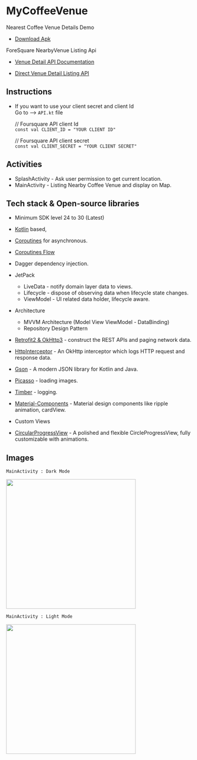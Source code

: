 # MyCoffeeVenue
Nearest Coffee Venue  Details Demo

- [Download Apk](https://raw.githubusercontent.com/ddpatel2606/MyCoffeeVenue/master/apk/app-debug.apk)
  
ForeSquare NearbyVenue Listing Api 

 - [Venue Detail API Documentation](https://developer.foursquare.com/docs/api-reference/venues/explore)
 
 - [Direct Venue Detail Listing API](https://api.foursquare.com/v2/venues/explore?&client_id=UJ11TJWKALZ2LZJ2WDVSJX4D4I1K143EFHP251FNGCXOQDDW&client_secret=FIZJXGGOUTQQR3GEXBB3ANLO51HR3DEZ52H13KFPE3WZINEX&v=20210115&section=Coffee&ll=51.55156175729713%2C-0.2964009493821721)
 
## Instructions
- If you want to use your client secret and client Id </br>
  Go to --> ```API.kt``` file
  
  // Foursquare API client Id</br>
  ```const val CLIENT_ID = "YOUR CLIENT ID"```
  
  // Foursquare API client secret</br>
  ```const val CLIENT_SECRET = "YOUR CLIENT SECRET"```
  
 ## Activities
 - SplashActivity - Ask user permission to get current location.
 - MainActivity - Listing Nearby Coffee Venue and display on Map. 


 ## Tech stack & Open-source libraries
 - Minimum SDK level 24 to 30 (Latest)
 - [Kotlin](https://kotlinlang.org/) based, 
 - [Coroutines](https://github.com/Kotlin/kotlinx.coroutines) for asynchronous.
 - [Coroutines Flow](https://developer.android.com/kotlin/flow)
 - Dagger dependency injection.
 
 - JetPack
   - LiveData - notify domain layer data to views.
   - Lifecycle - dispose of observing data when lifecycle state changes.
   - ViewModel - UI related data holder, lifecycle aware.
   
 - Architecture
   - MVVM Architecture (Model View ViewModel - DataBinding)
   - Repository Design Pattern
  
 - [Retrofit2 & OkHttp3](https://github.com/square/retrofit) - construct the REST APIs and paging network data.
 - [HttpInterceptor](https://github.com/square/okhttp/tree/master/okhttp-logging-interceptor) - An OkHttp interceptor which logs HTTP request and response data.
 - [Gson](https://github.com/google/gson) - A modern JSON library for Kotlin and Java.
 - [Picasso](https://github.com/square/picasso) - loading images.
 - [Timber](https://github.com/JakeWharton/timber) - logging.
 - [Material-Components](https://github.com/material-components/material-components-android) - Material design components like ripple animation, cardView.
 - Custom Views
 - [CircularProgressView](https://github.com/rahatarmanahmed/CircularProgressView) - A polished and flexible CircleProgressView, fully customizable with animations.

## Images

```MainActivity : Dark Mode```


<img src="images/1.png" width="350"/>


```MainActivity : Light Mode```


<img src="images/2.png" width="350"/>
